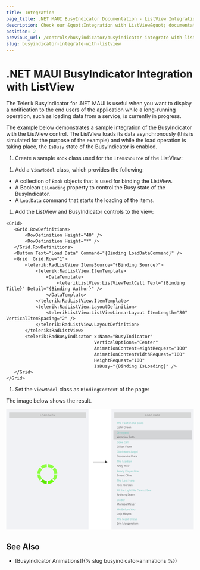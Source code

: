 ```yaml
---
title: Integration
page_title: .NET MAUI BusyIndicator Documentation - ListView Integration
description: Check our &quot;Integration with ListView&quot; documentation article for Telerik BusyIndicator for .NET MAUI control.
position: 2
previous_url: /controls/busyindicator/busyindicator-integrate-with-listview
slug: busyindicator-integrate-with-listview
---
```


# .NET MAUI BusyIndicator Integration with ListView

The Telerik BusyIndicator for .NET MAUI is useful when you want to display a notification to the end users of the application while a long-running operation, such as loading data from a service, is currently in progress.

The example below demonstrates a sample integration of the BusyIndicator with the ListView control. The ListView loads its data asynchronously (this is simulated for the purpose of the example) and while the load operation is taking place, the `IsBusy` state of the BusyIndicator is enabled.

1. Create a sample `Book` class used for the `ItemsSource` of the ListView:

 <snippet id='busyindicator-withlistview-model' />

1. Add a `ViewModel` class, which provides the following:

  * A collection of `Book` objects that is used for binding the ListView.
  * A Boolean `IsLoading` property to control the Busy state of the BusyIndicator.
  * A `LoadData` command that starts the loading of the items.

 <snippet id='busyindicator-withlistview-csharp' />

1. Add the ListView and BusyIndicator controls to the view:

 ```XAML
 <Grid>
    <Grid.RowDefinitions>
        <RowDefinition Height="40" />
        <RowDefinition Height="*" />
    </Grid.RowDefinitions>
    <Button Text="Load Data" Command="{Binding LoadDataCommand}" />
    <Grid  Grid.Row="1">
        <telerik:RadListView ItemsSource="{Binding Source}">
            <telerik:RadListView.ItemTemplate>
                <DataTemplate>
                    <telerikListView:ListViewTextCell Text="{Binding Title}" Detail="{Binding Author}" />
                </DataTemplate>
            </telerik:RadListView.ItemTemplate>
            <telerik:RadListView.LayoutDefinition>
                <telerikListView:ListViewLinearLayout ItemLength="80" VerticalItemSpacing="2" />
            </telerik:RadListView.LayoutDefinition>
        </telerik:RadListView>
        <telerik:RadBusyIndicator x:Name="BusyIndicator"                             
								  VerticalOptions="Center"
								  AnimationContentHeightRequest="100"
								  AnimationContentWidthRequest="100"
								  HeightRequest="100"
								  IsBusy="{Binding IsLoading}" />
    </Grid>
 </Grid>
 ```

1. Set the `ViewModel` class as `BindingContext` of the page:

 <snippet id='busyindicator-withlistview-setvm' />


The image below shows the result.

![BusyIndicator with ListView](images/busyindicator-withlistview.png)

## See Also

- [BusyIndicator Animations]({% slug busyindicator-animations %})
